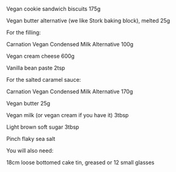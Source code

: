 Vegan cookie sandwich biscuits 175g

Vegan butter alternative (we like Stork baking block), melted 25g


For the filling:

Carnation Vegan Condensed Milk Alternative 100g

Vegan cream cheese  600g

Vanilla bean paste 2tsp

For the salted caramel sauce:

Carnation Vegan Condensed Milk Alternative 170g

Vegan butter  25g

Vegan milk  (or vegan cream if you have it) 3tbsp

Light brown soft sugar 3tbsp

Pinch flaky sea salt

You will also need:

18cm loose bottomed cake tin, greased or 12 small glasses